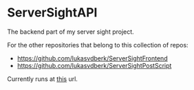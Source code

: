 # ServerSightAPI
The backend part of my server sight project.

For the other repositories that belong to this collection of repos:

- https://github.com/lukasvdberk/ServerSightFrontend
- https://github.com/lukasvdberk/ServerSightPostScript

Currently runs at [this](https://serversight.lukas.sh) url.
